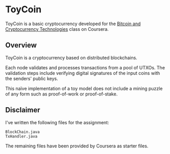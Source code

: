 # ToyCoin

ToyCoin is a basic cryptocurrency developed for the [Bitcoin and Cryptocurrency Technologies](https://www.coursera.org/learn/cryptocurrency) class on Coursera.


## Overview

ToyCoin is a cryptocurrency based on distributed blockchains.

Each node validates and processes transactions from a pool of UTXOs. The validation steps include verifying digital signatures of the input coins with the senders' public keys.

This naïve implementation of a toy model does not include a mining puzzle of any form such as proof-of-work or proof-of-stake.


## Disclaimer

I've written the following files for the assignment:
```
BlockChain.java
TxHandler.java
```

The remaining files have been provided by Coursera as starter files.

